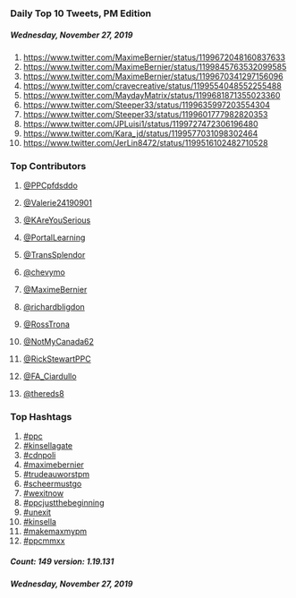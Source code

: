 ### Daily Top 10 Tweets, PM Edition
##### Wednesday, November 27, 2019
 1) https://www.twitter.com/MaximeBernier/status/1199672048160837633
 2) https://www.twitter.com/MaximeBernier/status/1199845763532099585
 3) https://www.twitter.com/MaximeBernier/status/1199670341297156096
 4) https://www.twitter.com/cravecreative/status/1199554048552255488
 5) https://www.twitter.com/MaydayMatrix/status/1199681871355023360
 6) https://www.twitter.com/Steeper33/status/1199635997203554304
 7) https://www.twitter.com/Steeper33/status/1199601777982820353
 8) https://www.twitter.com/JPLuisi1/status/1199727472306196480
 9) https://www.twitter.com/Kara_jd/status/1199577031098302464
10) https://www.twitter.com/JerLin8472/status/1199516102482710528

### Top Contributors
  1) [@PPCpfdsddo](https://www.twitter.com/PPCpfdsddo)
  2) [@Valerie24190901](https://www.twitter.com/Valerie24190901)
  3) [@KAreYouSerious](https://www.twitter.com/KAreYouSerious)
  4) [@PortalLearning](https://www.twitter.com/PortalLearning)
  5) [@TransSplendor](https://www.twitter.com/TransSplendor)
  6) [@chevymo](https://www.twitter.com/chevymo)
  7) [@MaximeBernier](https://www.twitter.com/MaximeBernier)
  8) [@richardbligdon](https://www.twitter.com/richardbligdon)
  9) [@RossTrona](https://www.twitter.com/RossTrona)
 10) [@NotMyCanada62](https://www.twitter.com/NotMyCanada62)

 11) [@RickStewartPPC](https://www.twitter.com/RickStewartPPC)
 12) [@FA_Ciardullo](https://www.twitter.com/FA_Ciardullo)
 13) [@thereds8](https://www.twitter.com/thereds8)


### Top Hashtags

  1) [#ppc](https://www.twitter.com/hashtag/ppc)
  2) [#kinsellagate](https://www.twitter.com/hashtag/kinsellagate)
  3) [#cdnpoli](https://www.twitter.com/hashtag/cdnpoli)
  4) [#maximebernier](https://www.twitter.com/hashtag/maximebernier)
  5) [#trudeauworstpm](https://www.twitter.com/hashtag/trudeauworstpm)
  6) [#scheermustgo](https://www.twitter.com/hashtag/scheermustgo)
  7) [#wexitnow](https://www.twitter.com/hashtag/wexitnow)
  8) [#ppcjustthebeginning](https://www.twitter.com/hashtag/ppcjustthebeginning)
  9) [#unexit](https://www.twitter.com/hashtag/unexit)
 10) [#kinsella](https://www.twitter.com/hashtag/kinsella)
 11) [#makemaxmypm](https://www.twitter.com/hashtag/makemaxmypm)
 12) [#ppcmmxx](https://www.twitter.com/hashtag/ppcmmxx)

##### Count: 149	version: 1.19.131
##### Wednesday, November 27, 2019

